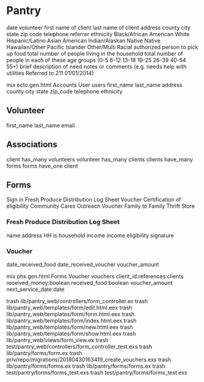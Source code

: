 # Pantry


date
volunteer
first name of client
last name of client
address
county
city
state
zip code
telephone
referrer
ethnicity
Black/African American
White
Hispanic/Latino
Asian
American Indian/Alaskan Native
Native Hawaiian/Other Pacific Islander
Other/Multi Racial
authorized person to pick up food
total number of people living in the household
total number of people in each of these age groups (0-5 6-12 13-18 19-25 26-39 40-54 55+)
brief description of need
notes or comments (e.g. needs help with utilities Referred to 211 01/01/2014)


mix ecto.gen.html Accounts User users first_name last_name address county city state zip_code telephone ethnicity


## Volunteer
first_name
last_name
email


## Associations
client has_many volunteers
volunteer has_many clients
clients have_many forms
forms have_one client


## Forms
Sign in
Fresh Produce Distribution Log Sheet
Voucher
Certification of eligibility
Community Cares Outreach Voucher Family to Family Thrift Store

### Fresh Produce Distribution Log Sheet
name
address
HH is household income
income eligibility
signature

### Voucher
date_received_food
date_received_voucher
voucher_amount



mix phx.gen.html Forms Voucher vouchers client_id:references:clients received_money:boolean received_food:boolean voucher_amount next_service_date:date



trash lib/pantry_web/controllers/form_controller.ex
trash lib/pantry_web/templates/form/edit.html.eex
trash lib/pantry_web/templates/form/form.html.eex
 trash lib/pantry_web/templates/form/index.html.eex
 trash lib/pantry_web/templates/form/new.html.eex
 trash lib/pantry_web/templates/form/show.html.eex
 trash lib/pantry_web/views/form_view.ex
trash test/pantry_web/controllers/form_controller_test.exs
 trash lib/pantry/forms/form.ex
trash priv/repo/migrations/20180430163419_create_vouchers.exs
 trash lib/pantry/forms/forms.ex
 trash lib/pantry/forms/forms.ex
 trash test/pantry/forms/forms_test.exs
 trash test/pantry/forms/forms_test.exs
